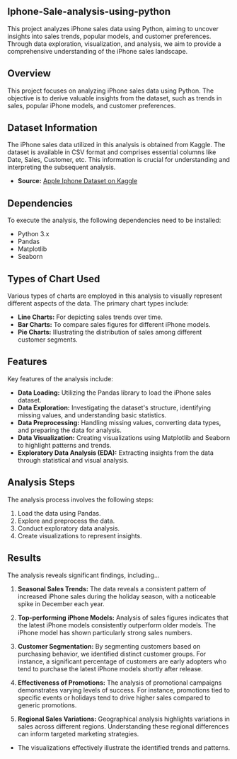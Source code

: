 ## Iphone-Sale-analysis-using-python
This project analyzes iPhone sales data using Python, aiming to uncover insights into sales trends, popular models, and customer preferences. Through data exploration, visualization, and analysis, we aim to provide a comprehensive understanding of the iPhone sales landscape.
## Overview
This project focuses on analyzing iPhone sales data using Python. The objective is to derive valuable insights from the dataset, such as trends in sales, popular iPhone models, and customer preferences.

## Dataset Information
The iPhone sales data utilized in this analysis is obtained from Kaggle. The dataset is available in CSV format and comprises essential columns like Date, Sales, Customer, etc. This information is crucial for understanding and interpreting the subsequent analysis.
 - **Source:** [Apple Iphone Dataset on Kaggle](https://www.kaggle.com/datasets/komalkhetlani/apple-iphone-data)

## Dependencies
To execute the analysis, the following dependencies need to be installed:
- Python 3.x
- Pandas
- Matplotlib
- Seaborn

## Types of Chart Used
Various types of charts are employed in this analysis to visually represent different aspects of the data. The primary chart types include:

- **Line Charts:** For depicting sales trends over time.
- **Bar Charts:** To compare sales figures for different iPhone models.
- **Pie Charts:** Illustrating the distribution of sales among different customer segments.
## Features
Key features of the analysis include:

- **Data Loading:** Utilizing the Pandas library to load the iPhone sales dataset.
- **Data Exploration:** Investigating the dataset's structure, identifying missing values, and understanding basic statistics.
- **Data Preprocessing:** Handling missing values, converting data types, and preparing the data for analysis.
- **Data Visualization:** Creating visualizations using Matplotlib and Seaborn to highlight patterns and trends.
- **Exploratory Data Analysis (EDA):** Extracting insights from the data through statistical and visual analysis.
## Analysis Steps
The analysis process involves the following steps:

1. Load the data using Pandas.
2. Explore and preprocess the data.
3. Conduct exploratory data analysis.
4. Create visualizations to represent insights.
## **Results**
The analysis reveals significant findings, including...
1. **Seasonal Sales Trends:** The data reveals a consistent pattern of increased iPhone sales during the holiday season, with a noticeable spike in December each year.

2. **Top-performing iPhone Models:** Analysis of sales figures indicates that the latest iPhone models consistently outperform older models. The iPhone model has shown particularly strong sales numbers.

3. **Customer Segmentation:** By segmenting customers based on purchasing behavior, we identified distinct customer groups. For instance, a significant percentage of customers are early adopters who tend to purchase the latest iPhone models shortly after release.

4. **Effectiveness of Promotions:** The analysis of promotional campaigns demonstrates varying levels of success. For instance, promotions tied to specific events or holidays tend to drive higher sales compared to generic promotions.

5. **Regional Sales Variations:** Geographical analysis highlights variations in sales across different regions. Understanding these regional differences can inform targeted marketing strategies.
-  The visualizations effectively illustrate the identified trends and patterns.
